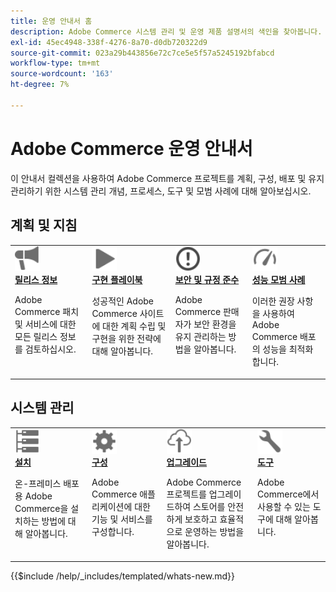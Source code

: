 ```yaml
---
title: 운영 안내서 홈
description: Adobe Commerce 시스템 관리 및 운영 제품 설명서의 색인을 찾아봅니다.
exl-id: 45ec4948-338f-4276-8a70-d0db720322d9
source-git-commit: 023a29b443856e72c7ce5e5f57a5245192bfabcd
workflow-type: tm+mt
source-wordcount: '163'
ht-degree: 7%

---
```



# Adobe Commerce 운영 안내서

이 안내서 컬렉션을 사용하여 Adobe Commerce 프로젝트를 계획, 구성, 배포 및 유지 관리하기 위한 시스템 관리 개념, 프로세스, 도구 및 모범 사례에 대해 알아보십시오.

## 계획 및 지침

<table>
<tr>
  <td valign="top">
    <a href="../release/release-notes/overview.md">
      <img alt="릴리스 정보" src="../assets/icons/promote.svg" width="40"/>
    </a>
    <div>
      <a href="../release/release-notes/overview.md"><strong>릴리스 정보</strong></a>
      <p>Adobe Commerce 패치 및 서비스에 대한 모든 릴리스 정보를 검토하십시오.</p>
    </div>
  </td>
    <td valign="top">
    <a href="../implementation-playbook/overview.md">
      <img alt="구현" src="../assets/icons/play.svg" width="40"/>
    </a>
    <div>
      <a href="../implementation-playbook/overview.md"><strong>구현 플레이북</strong></a>
      <p>성공적인 Adobe Commerce 사이트에 대한 계획 수립 및 구현을 위한 전략에 대해 알아봅니다.</p>
    </div>
  </td>
  <td valign="top">
    <a href="../security-and-compliance/overview.md">
       <img alt="엔터프라이즈" src="../assets/icons/alert-circle.svg" width="40"/>
    </a>
    <div>
      <a href="../security-and-compliance/overview.md"><strong>보안 및 규정 준수</strong></a>
      <p>Adobe Commerce 판매자가 보안 환경을 유지 관리하는 방법을 알아봅니다.</p>
    </div>
  </td>
    <td valign="top">
    <a href="../performance/overview.md">
       <img alt="성능" src="../assets/icons/gauge.svg" width="40"/>
    </a>
    <div>
      <a href="../performance/overview.md"><strong>성능 모범 사례</strong></a>
      <p>이러한 권장 사항을 사용하여 Adobe Commerce 배포의 성능을 최적화합니다.</p>
    </div>
  </td>
</tr>
</table>

## 시스템 관리

<table>
<tr>
  <td valign="top">
    <a href="../installation/overview.md">
      <img alt="설치(온-프레미스)" src="../assets/icons/servers.svg" width="40"/>
    </a>
    <div>
      <a href="../installation/overview.md"><strong>설치</strong></a>
      <p>온-프레미스 배포용 Adobe Commerce을 설치하는 방법에 대해 알아봅니다.</p>
    </div>
  </td>
  <td valign="top">
    <a href="../configuration/overview.md">
      <img alt="구성" src="../assets/icons/settings.svg" width="40"/>
    </a>
    <div>
      <a href="../configuration/overview.md"><strong>구성</strong></a>
      <p>Adobe Commerce 애플리케이션에 대한 기능 및 서비스를 구성합니다.</p>
    </div>
  </td>
  <td valign="top">
    <a href="../upgrade/overview.md">
      <img alt="업그레이드" src="../assets/icons/upload-cloud.svg" width="40"/>
    </a>
    <div>
      <a href="../upgrade/overview.md"><strong>업그레이드</strong></a>
      <p>Adobe Commerce 프로젝트를 업그레이드하여 스토어를 안전하게 보호하고 효율적으로 운영하는 방법을 알아봅니다.</p>
    </div>
  </td>
  <td valign="top">
    <a href="../tools/overview.md">
       <img alt="도구" src="../assets/icons/wrench.svg" width="40"/>
    </a>
    <div>
      <a href="../tools/overview.md"><strong>도구</strong></a>
      <p>Adobe Commerce에서 사용할 수 있는 도구에 대해 알아봅니다.</p>
    </div>
  </td>
</tr>
</table>

{{$include /help/_includes/templated/whats-new.md}}

<!-- Last updated from includes: 2025-09-02 02:22:42 -->
